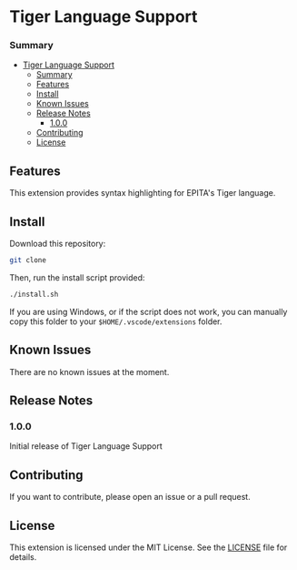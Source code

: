 # Tiger Language Support

### Summary
- [Tiger Language Support](#tiger-language-support)
    - [Summary](#summary)
  - [Features](#features)
  - [Install](#install)
  - [Known Issues](#known-issues)
  - [Release Notes](#release-notes)
    - [1.0.0](#100)
  - [Contributing](#contributing)
  - [License](#license)

## Features
This extension provides syntax highlighting for EPITA's Tiger language.

## Install
Download this repository: 
```bash
git clone 
```
Then, run the install script provided:
```bash
./install.sh
```
If you are using Windows, or if the script does not work, you can manually copy this folder to your `$HOME/.vscode/extensions` folder.

## Known Issues
There are no known issues at the moment.

## Release Notes
### 1.0.0
Initial release of Tiger Language Support

## Contributing
If you want to contribute, please open an issue or a pull request.

## License
This extension is licensed under the MIT License. See the [LICENSE](LICENSE) file for details.